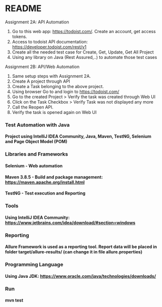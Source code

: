 # README

Assignment 2A: API Automation
1. Go to this web app: https://todoist.com/. Create an account, get access tokens.
2. Access to todoist API documentation:  https://developer.todoist.com/rest/v1
3. Create all the needed test case for Create, Get, Update, Get All Project
4. Using any library on Java (Rest Assured,..) to automate those test cases


Assignment 2B: API/Web Automation
1. Same setup steps with Assignment 2A.
2. Create A project through API
3. Create a Task belonging to the above project.
4. Using browser Go to and login to https://todoist.com/  
5. Go to the created Project > Verify the task was created through Web UI
6. Click on the Task Checkbox > Verify Task was not displayed any more
7. Call the Reopen API.
8. Verify the task is opened again on Web UI

### Test Automation with Java
#### Project using IntelliJ IDEA Community, Java, Maven, TestNG, Selenium and Page Object Model (POM)

### Libraries and Frameworks
#### Selenium - Web automation
#### Maven 3.8.5 - Build and package management: https://maven.apache.org/install.html
#### TestNG - Test execution and Reporting

### Tools
#### Using IntelliJ IDEA Community: https://www.jetbrains.com/idea/download/#section=windows

### Reporting
#### Allure Framework is used as a reporting tool. Report data will be placed in folder target/allure-results/  (can change it in file allure.properties)

### Programming Language
#### Using Java JDK: https://www.oracle.com/java/technologies/downloads/

### Run
#### mvn test